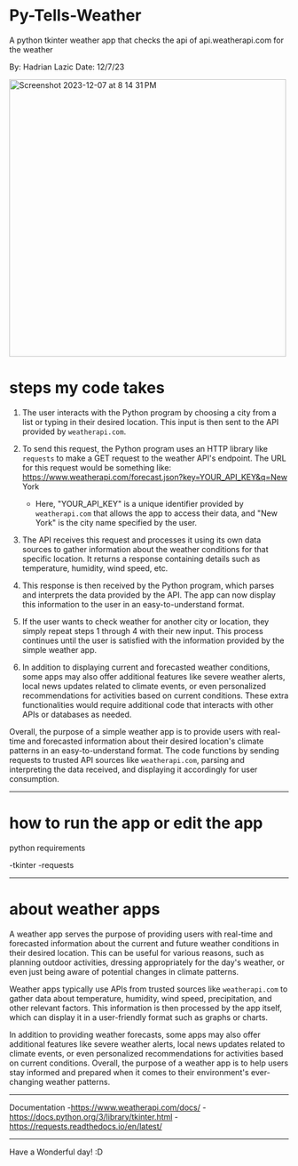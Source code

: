 # Py-Tells-Weather
A python tkinter weather app that checks the api of api.weatherapi.com for the weather 

By: Hadrian Lazic Date: 12/7/23

<img width="499" alt="Screenshot 2023-12-07 at 8 14 31 PM" src="https://github.com/had2020/Py-Tells-Weather/assets/59424667/cb086b82-a60c-4cd8-9482-71ad0063292e">


# steps my code takes 
1. The user interacts with the Python program by choosing a city from a list or typing in their desired location. This input is then sent to the API provided by `weatherapi.com`.

2. To send this request, the Python program uses an HTTP library like `requests` to make a GET request to the weather API's endpoint. The URL for this request would be something like: https://www.weatherapi.com/forecast.json?key=YOUR_API_KEY&q=New York
   - Here, "YOUR_API_KEY" is a unique identifier provided by `weatherapi.com` that allows the app to access their data, and "New York" is the city name specified by the user.

3. The API receives this request and processes it using its own data sources to gather information about the weather conditions for that specific location. It returns a response containing details such as temperature, humidity, wind speed, etc.

4. This response is then received by the Python program, which parses and interprets the data provided by the API. The app can now display this information to the user in an easy-to-understand format.

5. If the user wants to check weather for another city or location, they simply repeat steps 1 through 4 with their new input. This process continues until the user is satisfied with the information provided by the simple weather app.

6. In addition to displaying current and forecasted weather conditions, some apps may also offer additional features like severe weather alerts, local news updates related to climate events, or even personalized recommendations for activities based on current conditions. These extra functionalities would require additional code that interacts with other APIs or databases as needed.

Overall, the purpose of a simple weather app is to provide users with real-time and forecasted information about their desired location's climate patterns in an easy-to-understand format. The code functions by sending requests to trusted API sources like `weatherapi.com`, parsing and interpreting the data received, and displaying it accordingly for user consumption.

--------------------------

# how to run the app or edit the app
python requirements 

-tkinter
-requests

--------------------------

# about weather apps
A weather app serves the purpose of providing users with real-time and forecasted information about the current and future weather conditions in their desired location. This can be useful for various reasons, such as planning outdoor activities, dressing appropriately for the day's weather, or even just being aware of potential changes in climate patterns.

Weather apps typically use APIs from trusted sources like `weatherapi.com` to gather data about temperature, humidity, wind speed, precipitation, and other relevant factors. This information is then processed by the app itself, which can display it in a user-friendly format such as graphs or charts.

In addition to providing weather forecasts, some apps may also offer additional features like severe weather alerts, local news updates related to climate events, or even personalized recommendations for activities based on current conditions. Overall, the purpose of a weather app is to help users stay informed and prepared when it comes to their environment's ever-changing weather patterns.

--------------------------

Documentation 
-https://www.weatherapi.com/docs/
-https://docs.python.org/3/library/tkinter.html
-https://requests.readthedocs.io/en/latest/ 

--------------------------

Have a Wonderful day! :D
